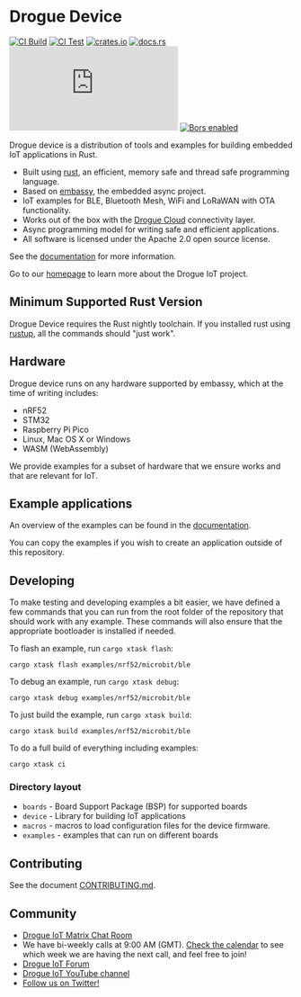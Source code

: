 # Drogue Device

[![CI Build](https://github.com/drogue-iot/drogue-device/actions/workflows/build.yaml/badge.svg)](https://github.com/drogue-iot/drogue-device/actions/workflows/build.yaml)
[![CI Test](https://github.com/drogue-iot/drogue-device/actions/workflows/test.yaml/badge.svg)](https://github.com/drogue-iot/drogue-device/actions/workflows/test.yaml)
[![crates.io](https://img.shields.io/crates/v/drogue-device.svg)](https://crates.io/crates/drogue-device)
[![docs.rs](https://docs.rs/drogue-device/badge.svg)](https://docs.rs/drogue-device)
[![Matrix](https://img.shields.io/matrix/drogue-iot:matrix.org)](https://matrix.to/#/#drogue-iot:matrix.org)
[![Bors enabled](https://bors.tech/images/badge_small.svg)](https://app.bors.tech/repositories/40676)

Drogue device is a distribution of tools and examples for building embedded IoT applications in Rust.

* Built using [rust](https://www.rust-lang.org), an efficient, memory safe and thread safe programming language.
* Based on [embassy](https://github.com/embassy-rs/embassy), the embedded async project. 
* IoT examples for BLE, Bluetooth Mesh, WiFi and LoRaWAN with OTA functionality.
* Works out of the box with the [Drogue Cloud](https://github.com/drogue-iot/drogue-cloud) connectivity layer.
* Async programming model for writing safe and efficient applications.
* All software is licensed under the Apache 2.0 open source license.

See the [documentation](https://book.drogue.io/drogue-device/dev/index.html) for more information.

Go to our [homepage](https://www.drogue.io) to learn more about the Drogue IoT project.

## Minimum Supported Rust Version

Drogue Device requires the Rust nightly toolchain. If you installed rust using [rustup](https://rustup.rs), all the commands should "just work".

## Hardware

Drogue device runs on any hardware supported by embassy, which at the time of writing includes:

* nRF52 
* STM32
* Raspberry Pi Pico
* Linux, Mac OS X or Windows
* WASM (WebAssembly)

We provide examples for a subset of hardware that we ensure works and that are relevant for IoT.

## Example applications

An overview of the examples can be found in the [documentation](https://book.drogue.io/drogue-device/dev/examples.html).

You can copy the examples if you wish to create an application outside of this repository.

## Developing

To make testing and developing examples a bit easier, we have defined a few commands that you can run from the root folder of the repository that should work with any example. These commands will also ensure that the appropriate bootloader is installed if needed.

To flash an example, run `cargo xtask flash`:

~~~shell
cargo xtask flash examples/nrf52/microbit/ble
~~~

To debug an example, run `cargo xtask debug`:

~~~shell
cargo xtask debug examples/nrf52/microbit/ble
~~~

To just build the example, run `cargo xtask build`:

~~~shell
cargo xtask build examples/nrf52/microbit/ble
~~~

To do a full build of everything including examples:

~~~shell
cargo xtask ci
~~~

### Directory layout

* `boards` - Board Support Package (BSP) for supported boards
* `device` - Library for building IoT applications
* `macros` - macros to load configuration files for the device firmware.
* `examples` - examples that can run on different boards

## Contributing

See the document [CONTRIBUTING.md](CONTRIBUTING.md).

## Community

* [Drogue IoT Matrix Chat Room](https://matrix.to/#/#drogue-iot:matrix.org)
* We have bi-weekly calls at 9:00 AM (GMT). [Check the calendar](https://calendar.google.com/calendar/u/0/embed?src=ofuctjec399jr6kara7n0uidqg@group.calendar.google.com&pli=1) to see which week we are having the next call, and feel free to join!
* [Drogue IoT Forum](https://discourse.drogue.io/)
* [Drogue IoT YouTube channel](https://www.youtube.com/channel/UC7GZUy2hKidvY6V_3QZfCcA)
* [Follow us on Twitter!](https://twitter.com/DrogueIoT)
